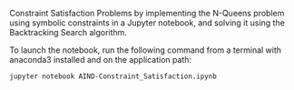 Constraint Satisfaction Problems by implementing the N-Queens problem using symbolic constraints in a Jupyter notebook, and solving it using the Backtracking Search algorithm.

To launch the notebook, run the following command from a terminal with anaconda3 installed and on the application path:

    jupyter notebook AIND-Constraint_Satisfaction.ipynb